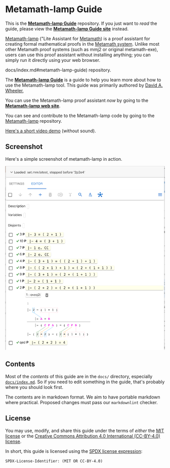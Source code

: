 # Metamath-lamp Guide

This is the
[**Metamath-lamp Guide**](https://lamp-guide.metamath.org/) repository.
If you just want to *read* the guide, please view the
[**Metamath-lamp Guide site**](https://lamp-guide.metamath.org/) instead.

[Metamath-lamp](https://github.com/expln/metamath-lamp)
("Lite Assistant for [Metamath](https://us.metamath.org))
is a proof assistant for creating formal
mathematical proofs in the [Metamath system](https://us.metamath.org/).
Unlike most other Metamath proof systems
(such as mmj2 or original metamath-exe),
users can use this proof assistant without installing anything;
you can simply run it directly using your web browser.

docs/index.md#metamath-lamp-guide) repository.

The [**Metamath-lamp Guide**](docs/index.md#metamath-lamp-guide)
is a guide to help you learn more about how to use the Metamath-lamp tool.
This guide was primarily authored by [David A. Wheeler](https://dwheeler.com),

You can use the Metamath-lamp proof assistant *now* by going to the
**[Metamath-lamp web site](https://expln.github.io/lamp/latest/index.html)**.

You can see and contribute to the Metamath-lamp code by going to the
[Metamath-lamp](https://github.com/expln/metamath-lamp) repository.

[Here's a short video demo](https://drive.google.com/file/d/1IwdHLpQreZ_1CJFZJmptRJc2unO8aNh4/view?usp=sharing) (without sound).

## Screenshot

Here's a simple screenshot of metamath-lamp in action.

![Screenshot of metamath-lamp showing 2 + 2 = 4](./docs/metamath-lamp-example.png)

## Contents

Most of the *contents* of this guide are in the `docs/` directory,
especially [`docs/index.md`](docs/index.md).
So if you need to edit something in the guide, that's probably where
you should look first.

The contents are in markdown format.
We aim to have portable markdown where practical.
Proposed changes must pass our `markdownlint` checker.

## License

You may use, modify, and share this guide under the terms of *either*
the [MIT license](./LICENSE.txt) or the
[Creative Commons Attribution 4.0 International (CC-BY-4.0) license](LICENSE-CC-BY-4.0.md).

In short, this guide is licensed using the
[SPDX license expression](https://github.com/david-a-wheeler/spdx-tutorial):

~~~~
SPDX-License-Identifier: (MIT OR CC-BY-4.0)
~~~~
